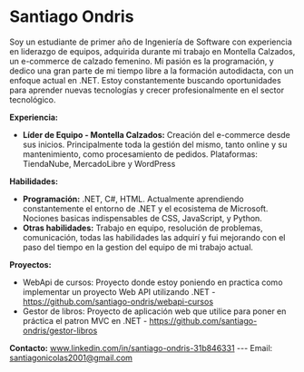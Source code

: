 # Santiago Ondris

Soy un estudiante de primer año de Ingeniería de Software con experiencia en liderazgo de equipos, adquirida durante mi trabajo en Montella Calzados, un e-commerce de calzado femenino.  Mi pasión es la programación, y dedico una gran parte de mi tiempo libre a la formación autodidacta, con un enfoque actual en .NET.  Estoy constantemente buscando oportunidades para aprender nuevas tecnologías y crecer profesionalmente en el sector tecnológico.

**Experiencia:**

* **Líder de Equipo - Montella Calzados:** Creación del e-commerce desde sus inicios. Principalmente toda la gestión del mismo, tanto online y su mantenimiento, como procesamiento de pedidos. Plataformas: TiendaNube, MercadoLibre y WordPress

**Habilidades:**

* **Programación:** .NET, C#, HTML. Actualmente aprendiendo constantemente el entorno de .NET y el ecosistema de Microsoft. Nociones basicas indispensables de CSS, JavaScript, y Python.
* **Otras habilidades:** Trabajo en equipo, resolución de problemas, comunicación, todas las habilidades las adquirí y fui mejorando con el paso del tiempo en la gestion del equipo de mi trabajo actual.

**Proyectos:**

* WebApi de cursos: Proyecto donde estoy poniendo en practica como implementar un proyecto Web API utilizando .NET - https://github.com/santiago-ondris/webapi-cursos
* Gestor de libros: Proyecto de aplicación web que utilice para poner en práctica el patron MVC en .NET - https://github.com/santiago-ondris/gestor-libros

**Contacto:** www.linkedin.com/in/santiago-ondris-31b846331 --- Email: santiagonicolas2001@gmail.com


